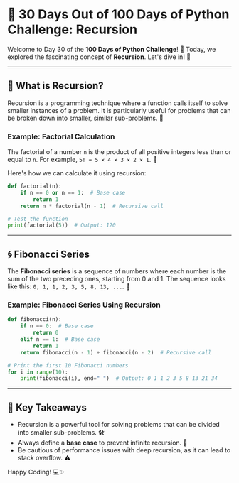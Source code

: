 # 🐍 30 Days Out of 100 Days of Python Challenge: Recursion

Welcome to Day 30 of the **100 Days of Python Challenge**! 🎉 Today, we explored the fascinating concept of **Recursion**. Let's dive in! 🚀

---

## 🔄 What is Recursion?

Recursion is a programming technique where a function calls itself to solve smaller instances of a problem. It is particularly useful for problems that can be broken down into smaller, similar sub-problems. 🧩

### Example: Factorial Calculation

The factorial of a number `n` is the product of all positive integers less than or equal to `n`. For example, `5! = 5 × 4 × 3 × 2 × 1`. 🧮

Here's how we can calculate it using recursion:

```python
def factorial(n):
    if n == 0 or n == 1:  # Base case
        return 1
    return n * factorial(n - 1)  # Recursive call

# Test the function
print(factorial(5))  # Output: 120
```

---

## 🌀 Fibonacci Series

The **Fibonacci series** is a sequence of numbers where each number is the sum of the two preceding ones, starting from 0 and 1. The sequence looks like this: `0, 1, 1, 2, 3, 5, 8, 13, ...`. 🔢

### Example: Fibonacci Series Using Recursion

```python
def fibonacci(n):
    if n == 0:  # Base case
        return 0
    elif n == 1:  # Base case
        return 1
    return fibonacci(n - 1) + fibonacci(n - 2)  # Recursive call

# Print the first 10 Fibonacci numbers
for i in range(10):
    print(fibonacci(i), end=" ")  # Output: 0 1 1 2 3 5 8 13 21 34
```

---

## 🌟 Key Takeaways

- Recursion is a powerful tool for solving problems that can be divided into smaller sub-problems. 🛠️
- Always define a **base case** to prevent infinite recursion. 🚨
- Be cautious of performance issues with deep recursion, as it can lead to stack overflow. ⚠️

Happy Coding! 💻✨